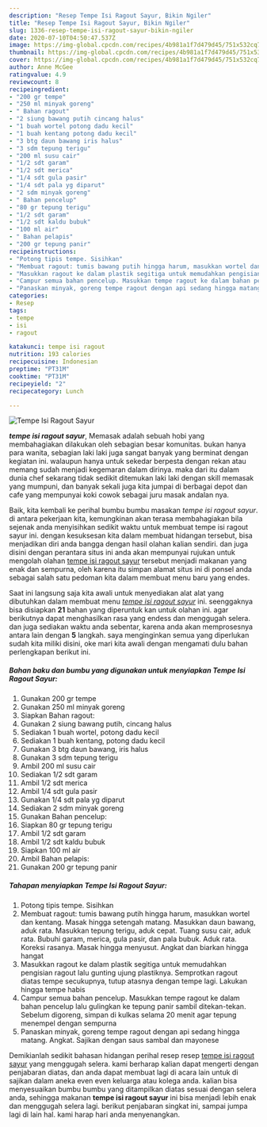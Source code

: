 ```yaml
---
description: "Resep Tempe Isi Ragout Sayur, Bikin Ngiler"
title: "Resep Tempe Isi Ragout Sayur, Bikin Ngiler"
slug: 1336-resep-tempe-isi-ragout-sayur-bikin-ngiler
date: 2020-07-10T04:50:47.537Z
image: https://img-global.cpcdn.com/recipes/4b981a1f7d479d45/751x532cq70/tempe-isi-ragout-sayur-foto-resep-utama.jpg
thumbnail: https://img-global.cpcdn.com/recipes/4b981a1f7d479d45/751x532cq70/tempe-isi-ragout-sayur-foto-resep-utama.jpg
cover: https://img-global.cpcdn.com/recipes/4b981a1f7d479d45/751x532cq70/tempe-isi-ragout-sayur-foto-resep-utama.jpg
author: Anne McGee
ratingvalue: 4.9
reviewcount: 8
recipeingredient:
- "200 gr tempe"
- "250 ml minyak goreng"
- " Bahan ragout"
- "2 siung bawang putih cincang halus"
- "1 buah wortel potong dadu kecil"
- "1 buah kentang potong dadu kecil"
- "3 btg daun bawang iris halus"
- "3 sdm tepung terigu"
- "200 ml susu cair"
- "1/2 sdt garam"
- "1/2 sdt merica"
- "1/4 sdt gula pasir"
- "1/4 sdt pala yg diparut"
- "2 sdm minyak goreng"
- " Bahan pencelup"
- "80 gr tepung terigu"
- "1/2 sdt garam"
- "1/2 sdt kaldu bubuk"
- "100 ml air"
- " Bahan pelapis"
- "200 gr tepung panir"
recipeinstructions:
- "Potong tipis tempe. Sisihkan"
- "Membuat ragout: tumis bawang putih hingga harum, masukkan wortel dan kentang. Masak hingga setengah matang. Masukkan daun bawang, aduk rata. Masukkan tepung terigu, aduk cepat. Tuang susu cair, aduk rata. Bubuhi garam, merica, gula pasir, dan pala bubuk. Aduk rata. Koreksi rasanya. Masak hingga menyusut. Angkat dan biarkan hingga hangat"
- "Masukkan ragout ke dalam plastik segitiga untuk memudahkan pengisian ragout lalu gunting ujung plastiknya. Semprotkan ragout diatas tempe secukupnya, tutup atasnya dengan tempe lagi. Lakukan hingga tempe habis"
- "Campur semua bahan pencelup. Masukkan tempe ragout ke dalam bahan pencelup lalu gulingkan ke tepung panir sambil ditekan-tekan. Sebelum digoreng, simpan di kulkas selama 20 menit agar tepung menempel dengan sempurna"
- "Panaskan minyak, goreng tempe ragout dengan api sedang hingga matang. Angkat. Sajikan dengan saus sambal dan mayonese"
categories:
- Resep
tags:
- tempe
- isi
- ragout

katakunci: tempe isi ragout 
nutrition: 193 calories
recipecuisine: Indonesian
preptime: "PT31M"
cooktime: "PT31M"
recipeyield: "2"
recipecategory: Lunch

---
```



![Tempe Isi Ragout Sayur](https://img-global.cpcdn.com/recipes/4b981a1f7d479d45/751x532cq70/tempe-isi-ragout-sayur-foto-resep-utama.jpg)

<b><i>tempe isi ragout sayur</i></b>, Memasak adalah sebuah hobi yang membahagiakan dilakukan oleh sebagian besar komunitas. bukan hanya para wanita, sebagian laki laki juga sangat banyak yang berminat dengan kegiatan ini. walaupun hanya untuk sekedar berpesta dengan rekan atau memang sudah menjadi kegemaran dalam dirinya. maka dari itu dalam dunia chef sekarang tidak sedikit ditemukan laki laki dengan skill memasak yang mumpuni, dan banyak sekali juga kita jumpai di berbagai depot dan cafe yang mempunyai koki cowok sebagai juru masak andalan nya.



Baik, kita kembali ke perihal bumbu bumbu masakan <i>tempe isi ragout sayur</i>. di antara pekerjaan kita, kemungkinan akan terasa membahagiakan bila sejenak anda menyisihkan sedikit waktu untuk membuat tempe isi ragout sayur ini. dengan kesuksesan kita dalam membuat hidangan tersebut, bisa menjadikan diri anda bangga dengan hasil olahan kalian sendiri. dan juga disini dengan perantara situs ini anda akan mempunyai rujukan untuk mengolah olahan <u>tempe isi ragout sayur</u> tersebut menjadi makanan yang enak dan sempurna, oleh karena itu simpan alamat situs ini di ponsel anda sebagai salah satu pedoman kita dalam membuat menu baru yang endes.


Saat ini langsung saja kita awali untuk menyediakan alat alat yang dibutuhkan dalam membuat menu <u><i>tempe isi ragout sayur</i></u> ini. seenggaknya bisa disiapkan <b>21</b> bahan yang diperuntuk kan untuk olahan ini. agar berikutnya dapat menghasilkan rasa yang endess dan menggugah selera. dan juga sediakan waktu anda sebentar, karena anda akan memprosesnya antara lain dengan <b>5</b> langkah. saya menginginkan semua yang diperlukan sudah kita miliki disini, oke mari kita awali dengan mengamati dulu bahan perlengkapan berikut ini.

<!--inarticleads1-->

##### Bahan baku dan bumbu yang digunakan untuk menyiapkan Tempe Isi Ragout Sayur:

1. Gunakan 200 gr tempe
1. Gunakan 250 ml minyak goreng
1. Siapkan  Bahan ragout:
1. Gunakan 2 siung bawang putih, cincang halus
1. Sediakan 1 buah wortel, potong dadu kecil
1. Sediakan 1 buah kentang, potong dadu kecil
1. Gunakan 3 btg daun bawang, iris halus
1. Gunakan 3 sdm tepung terigu
1. Ambil 200 ml susu cair
1. Sediakan 1/2 sdt garam
1. Ambil 1/2 sdt merica
1. Ambil 1/4 sdt gula pasir
1. Gunakan 1/4 sdt pala yg diparut
1. Sediakan 2 sdm minyak goreng
1. Gunakan  Bahan pencelup:
1. Siapkan 80 gr tepung terigu
1. Ambil 1/2 sdt garam
1. Ambil 1/2 sdt kaldu bubuk
1. Siapkan 100 ml air
1. Ambil  Bahan pelapis:
1. Gunakan 200 gr tepung panir




<!--inarticleads2-->

##### Tahapan menyiapkan Tempe Isi Ragout Sayur:

1. Potong tipis tempe. Sisihkan
1. Membuat ragout: tumis bawang putih hingga harum, masukkan wortel dan kentang. Masak hingga setengah matang. Masukkan daun bawang, aduk rata. Masukkan tepung terigu, aduk cepat. Tuang susu cair, aduk rata. Bubuhi garam, merica, gula pasir, dan pala bubuk. Aduk rata. Koreksi rasanya. Masak hingga menyusut. Angkat dan biarkan hingga hangat
1. Masukkan ragout ke dalam plastik segitiga untuk memudahkan pengisian ragout lalu gunting ujung plastiknya. Semprotkan ragout diatas tempe secukupnya, tutup atasnya dengan tempe lagi. Lakukan hingga tempe habis
1. Campur semua bahan pencelup. Masukkan tempe ragout ke dalam bahan pencelup lalu gulingkan ke tepung panir sambil ditekan-tekan. Sebelum digoreng, simpan di kulkas selama 20 menit agar tepung menempel dengan sempurna
1. Panaskan minyak, goreng tempe ragout dengan api sedang hingga matang. Angkat. Sajikan dengan saus sambal dan mayonese




Demikianlah sedikit bahasan hidangan perihal resep resep <u>tempe isi ragout sayur</u> yang menggugah selera. kami berharap kalian dapat mengerti dengan penjabaran diatas, dan anda dapat membuat lagi di acara lain untuk di sajikan dalam aneka even even keluarga atau kolega anda. kalian bisa menyesuaikan bumbu bumbu yang ditampilkan diatas sesuai dengan selera anda, sehingga makanan <b>tempe isi ragout sayur</b> ini bisa menjadi lebih enak dan menggugah selera lagi. berikut penjabaran singkat ini, sampai jumpa lagi di lain hal. kami harap hari anda menyenangkan.
